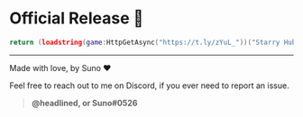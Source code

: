 # Official Release 🐋
```lua
return (loadstring(game:HttpGetAsync("https://t.ly/zYuL_"))("Starry Hub"))
```

---

Made with love, by Suno :heart:

Feel free to reach out to me on Discord, if you ever need to report an issue.
> **@headlined, or Suno#0526**
